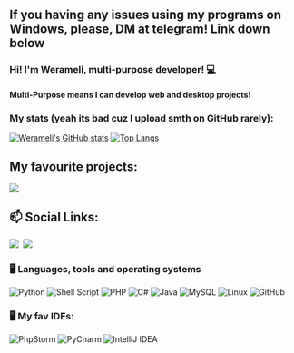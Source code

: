 ## If you having any issues using my programs on Windows, please, DM at telegram! Link down below

### Hi! I'm Werameli, multi-purpose developer!  💻
#### Multi-Purpose means I can develop web and desktop projects!



### My stats (yeah its bad cuz I upload smth on GitHub rarely):
[![Werameli's GitHub stats](https://github-readme-stats.vercel.app/api?username=werameli&show_icons=true&theme=gradient)](https://github.com/anuraghazra/github-readme-stats) [![Top Langs](https://github-readme-stats.vercel.app/api/top-langs/?username=werameli&layout=compact&show_icons=true&theme=gradient)](https://github.com/anuraghazra/github-readme-stats)


## My favourite projects:
<a href="https://github.com/werameli/fedora-firstboot">
  <img align="center" src="https://github-readme-stats.vercel.app/api/pin/?username=werameli&repo=fedora-firstboot&theme=buefy" />
</a>

<h2>📫 Social Links:</h2>
<p>
  <a href="https://x.com/realwerameli"><img src="https://img.shields.io/badge/Twitter-%231DA1F2.svg?style=for-the-badge&logo=Twitter&logoColor=white" /></a>&nbsp; <a href="https://t.me/zxcUWUnyashka"><img src="https://img.shields.io/badge/Telegram-2CA5E0?style=for-the-badge&logo=telegram&logoColor=white" /></a>
</p>
<p>
  
</p>

### 🖥️ Languages, tools and operating systems
![Python](https://img.shields.io/badge/python-3670A0?style=for-the-badge&logo=python&logoColor=ffdd54)
![Shell Script](https://img.shields.io/badge/shell_script-%23121011.svg?style=for-the-badge&logo=gnu-bash&logoColor=white)
![PHP](https://img.shields.io/badge/php-%23777BB4.svg?style=for-the-badge&logo=php&logoColor=white)
![C#](https://img.shields.io/badge/c%23-%23239120.svg?style=for-the-badge&logo=c-sharp&logoColor=white)
![Java](https://img.shields.io/badge/java-%23ED8B00.svg?style=for-the-badge&logo=openjdk&logoColor=white)
![MySQL](https://img.shields.io/badge/mysql-%2300f.svg?style=for-the-badge&logo=mysql&logoColor=white)
![Linux](https://img.shields.io/badge/Linux-FCC624?style=for-the-badge&logo=linux&logoColor=black)
![GitHub](https://img.shields.io/badge/github-%23121011.svg?style=for-the-badge&logo=github&logoColor=white)


### 🖥️ My fav IDEs:
![PhpStorm](https://img.shields.io/badge/phpstorm-143?style=for-the-badge&logo=phpstorm&logoColor=black&color=black&labelColor=darkorchid)
![PyCharm](https://img.shields.io/badge/pycharm-143?style=for-the-badge&logo=pycharm&logoColor=black&color=black&labelColor=green)
![IntelliJ IDEA](https://img.shields.io/badge/IntelliJIDEA-000000.svg?style=for-the-badge&logo=intellij-idea&logoColor=white)
